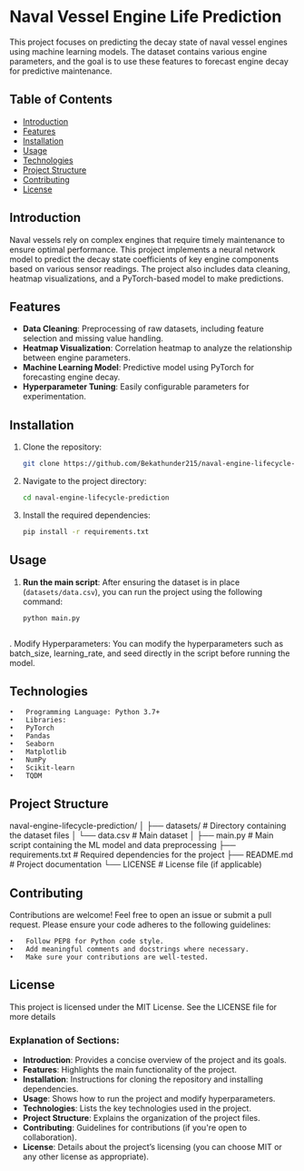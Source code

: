# Naval Vessel Engine Life Prediction

This project focuses on predicting the decay state of naval vessel engines using machine learning models. The dataset contains various engine parameters, and the goal is to use these features to forecast engine decay for predictive maintenance.

## Table of Contents
- [Introduction](#introduction)
- [Features](#features)
- [Installation](#installation)
- [Usage](#usage)
- [Technologies](#technologies)
- [Project Structure](#project-structure)
- [Contributing](#contributing)
- [License](#license)

## Introduction
Naval vessels rely on complex engines that require timely maintenance to ensure optimal performance. This project implements a neural network model to predict the decay state coefficients of key engine components based on various sensor readings. The project also includes data cleaning, heatmap visualizations, and a PyTorch-based model to make predictions.

## Features
- **Data Cleaning**: Preprocessing of raw datasets, including feature selection and missing value handling.
- **Heatmap Visualization**: Correlation heatmap to analyze the relationship between engine parameters.
- **Machine Learning Model**: Predictive model using PyTorch for forecasting engine decay.
- **Hyperparameter Tuning**: Easily configurable parameters for experimentation.

## Installation

1. Clone the repository:
    ```bash
    git clone https://github.com/Bekathunder215/naval-engine-lifecycle-prediction.git
    ```
   
2. Navigate to the project directory:
    ```bash
    cd naval-engine-lifecycle-prediction
    ```

3. Install the required dependencies:
    ```bash
    pip install -r requirements.txt
    ```

## Usage

1. **Run the main script**:
   After ensuring the dataset is in place (`datasets/data.csv`), you can run the project using the following command:
   ```bash
   python main.py



.	Modify Hyperparameters:
You can modify the hyperparameters such as batch_size, learning_rate, and seed directly in the script before running the model.

## Technologies

	•	Programming Language: Python 3.7+
	•	Libraries:
	•	PyTorch
	•	Pandas
	•	Seaborn
	•	Matplotlib
	•	NumPy
	•	Scikit-learn
	•	TQDM

## Project Structure
naval-engine-lifecycle-prediction/
│
├── datasets/                # Directory containing the dataset files
│   └── data.csv             # Main dataset
│
├── main.py                  # Main script containing the ML model and data preprocessing
├── requirements.txt         # Required dependencies for the project
├── README.md                # Project documentation
└── LICENSE                  # License file (if applicable)


## Contributing

Contributions are welcome! Feel free to open an issue or submit a pull request. Please ensure your code adheres to the following guidelines:

	•	Follow PEP8 for Python code style.
	•	Add meaningful comments and docstrings where necessary.
	•	Make sure your contributions are well-tested.

## License

This project is licensed under the MIT License. See the LICENSE file for more details

### Explanation of Sections:
- **Introduction**: Provides a concise overview of the project and its goals.
- **Features**: Highlights the main functionality of the project.
- **Installation**: Instructions for cloning the repository and installing dependencies.
- **Usage**: Shows how to run the project and modify hyperparameters.
- **Technologies**: Lists the key technologies used in the project.
- **Project Structure**: Explains the organization of the project files.
- **Contributing**: Guidelines for contributions (if you're open to collaboration).
- **License**: Details about the project’s licensing (you can choose MIT or any other license as appropriate).
